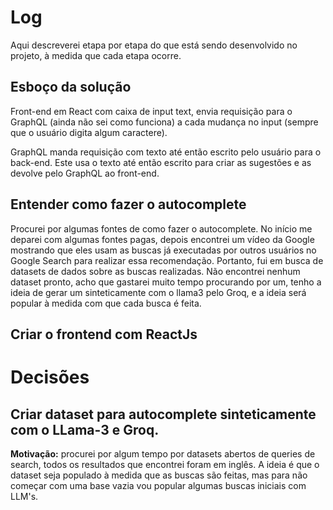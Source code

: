 # Log

Aqui descreverei etapa por etapa do que está sendo desenvolvido no projeto, à medida que cada etapa ocorre. 

## Esboço da solução

Front-end em React com caixa de input text, envia requisição para o GraphQL (ainda não sei como funciona) a cada mudança no input (sempre que o usuário digita algum caractere).

GraphQL manda requisição com texto até então escrito pelo usuário para o back-end. Este usa o texto até então escrito para criar as sugestões e as devolve pelo GraphQL ao front-end. 

## Entender como fazer o autocomplete

Procurei por algumas fontes de como fazer o autocomplete. No início me deparei com algumas fontes pagas, depois encontrei um vídeo da Google mostrando que eles usam as buscas já executadas por outros usuários no Google Search para realizar essa recomendação. Portanto, fui em busca de datasets de dados sobre as buscas realizadas. Não encontrei nenhum dataset pronto, acho que gastarei muito tempo procurando por um, tenho a ideia de gerar um sinteticamente com o llama3 pelo Groq, e a ideia será popular à medida com que cada busca é feita.

## Criar o frontend com ReactJs


# Decisões

## Criar dataset para autocomplete sinteticamente com o LLama-3 e Groq. 

**Motivação:** procurei por algum tempo por datasets abertos de queries de search, todos os resultados que encontrei foram em inglês. A ideia é que o dataset seja populado à medida que as buscas são feitas, mas para não começar com uma base vazia vou popular algumas buscas iniciais com LLM's. 